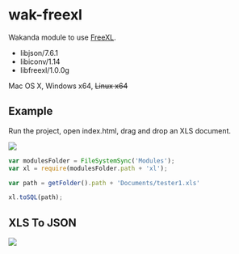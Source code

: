 wak-freexl
==========

Wakanda module to use [FreeXL](https://www.gaia-gis.it/fossil/freexl/index).

* libjson/7.6.1
* libiconv/1.14
* libfreexl/1.0.0g

Mac OS X, Windows x64, ~~Linux x64~~

Example
-------
Run the project, open index.html, drag and drop an XLS document.

![](https://github.com/miyako/wak-freexl/blob/master/images/screenshot.png)

```js
var modulesFolder = FileSystemSync('Modules');
var xl = require(modulesFolder.path + 'xl');

var path = getFolder().path + 'Documents/tester1.xls'

xl.toSQL(path);
```
XLS To JSON
-----------
![](https://github.com/miyako/wak-freexl/blob/master/images/tojson.png)
